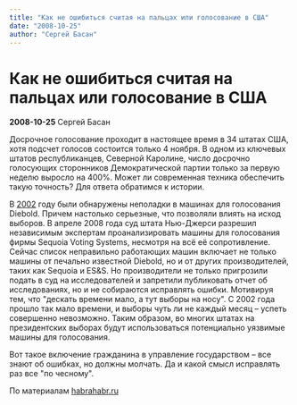```yaml
---
title: "Как не ошибиться считая на пальцах или голосование в США"
date: "2008-10-25"
author: "Сергей Басан"
---
```


# Как не ошибиться считая на пальцах или голосование в США

**2008-10-25** Сергей Басан

Досрочное голосование проходит в настоящее время в 34 штатах США, хотя подсчет голосов состоится только 4 ноября. В одном из ключевых штатов республиканцев, Северной Каролине, число досрочно голосующих сторонников Демократической партии только за первую неделю выросло на 400%. Может ли современная техника обеспечить такую точность? Для ответа обратимся к истории.

В [2002](http://www.computerra.ru/features/295616) году были обнаружены неполадки в машинах для голосования Diebold. Причем настолько серьезные, что позволяли влиять на исход выборов. В апреле 2008 года суд штата Нью-Джерси разрешил независимым экспертам проанализировать машины для голосования фирмы Sequoia Voting Systems, несмотря на всё её сопротивление. Сейчас список неправильно работающих машин включает не только машины от печально известной Diebold, но и от других производителей, таких как Sequoia и ES&S. Но производители не только пригрозили подать в суд на исследователей и запретили публиковать отчет об исследованиях, но и не собираются исправлять ошибки. Мотивируя тем, что "дескать времени мало, а тут выборы на носу". С 2002 года прошло так мало времени, и выборы чуть ли не каждый месяц – успеть совершенно невозможно. Таким образом, во многих штатах на президентских выборах будут использоваться потенциально уязвимые машины для голосования.

Вот такое включение гражданина в управление государством – все знают об ошибках, но должны молчать. Да и какой смысл исправлять раз все "по чесному".

По материалам [habrahabr.ru](http://habrahabr.ru/)